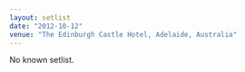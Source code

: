 ```yaml
---
layout: setlist
date: "2012-10-12"
venue: "The Edinburgh Castle Hotel, Adelaide, Australia"
---
```


No known setlist.
